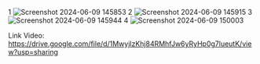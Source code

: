1 ![Screenshot 2024-06-09 145853](https://github.com/SimonHutapea/ProyekAkhir_AP6/assets/162656586/dd9b79e4-b618-4641-a10e-997176e94574)
2 ![Screenshot 2024-06-09 145915](https://github.com/SimonHutapea/ProyekAkhir_AP6/assets/162656586/b8f43d53-5f70-4811-9928-1cd3a2502dd2)
3 ![Screenshot 2024-06-09 145944](https://github.com/SimonHutapea/ProyekAkhir_AP6/assets/162656586/248329d5-97ef-4254-bdf7-3fcd527997bd)
4 ![Screenshot 2024-06-09 150003](https://github.com/SimonHutapea/ProyekAkhir_AP6/assets/162656586/37ed9fa1-54ec-462e-b47d-29769d400bd0)

Link Video: https://drive.google.com/file/d/1MwyjlzKhj84RMhfJw6yRyHp0g7lueutK/view?usp=sharing
